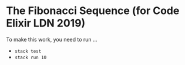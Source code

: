 # The Fibonacci Sequence (for Code Elixir LDN 2019)

To make this work, you need to run ...

* `stack test`
* `stack run 10`
